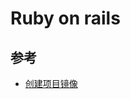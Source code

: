 # Ruby on rails


## 参考

* [创建项目镜像](https://davidqhr.gitbooks.io/gitlab-ci-kubernetes/content/docker/build-image.html)
